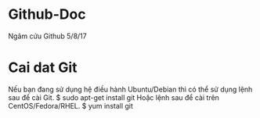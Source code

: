 # Github-Doc
Ngâm cứu Github 5/8/17
# Cai dat Git
Nếu bạn đang sử dụng hệ điều hành Ubuntu/Debian thì có thể sử dụng lệnh sau để cài Git.
$ sudo apt-get install git
Hoặc lệnh sau để cài trên CentOS/Fedora/RHEL.
$ yum install git
